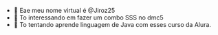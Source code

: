 - 👋 Eae meu nome virtual é @Jiroz25
- 👀 To interessando em fazer um combo SSS no dmc5
- 🌱 To tentando aprende linguagem de Java com esses curso da Alura.

<!---
Jiroz25/Jiroz25 is a ✨ special ✨ repository because its `README.md` (this file) appears on your GitHub profile.
You can click the Preview link to take a look at your changes.
--->
